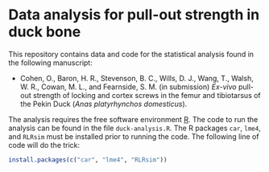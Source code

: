 # Data analysis for pull-out strength in duck bone

This repository contains data and code for the statistical analysis found in the following manuscript:

* Cohen, O., Baron, H. R., Stevenson, B. C., Wills, D. J., Wang, T., Walsh, W. R., Cowan, M. L., and Fearnside, S. M. (in submission) *Ex-vivo* pull-out strength of locking and cortex screws in the femur and tibiotarsus of the Pekin Duck (*Anas platyrhynchos domesticus*).

The analysis requires the free software environment [R](https://www.r-project.org/). The code to run the analysis can be found in the file `duck-analysis.R`. The R packages `car`, `lme4`, and `RLRsim` must be installed prior to running the code. The following line of code will do the trick:

```r
install.packages(c("car", "lme4", "RLRsim"))
```

